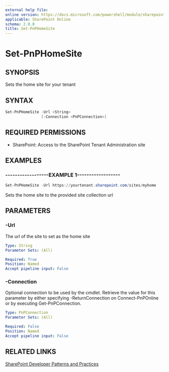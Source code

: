 ```yaml
---
external help file:
online version: https://docs.microsoft.com/powershell/module/sharepoint-pnp/set-pnphomesite
applicable: SharePoint Online
schema: 2.0.0
title: Set-PnPHomeSite
---
```


# Set-PnPHomeSite

## SYNOPSIS
Sets the home site for your tenant

## SYNTAX 

```powershell
Set-PnPHomeSite -Url <String>
                [-Connection <PnPConnection>]
```

## REQUIRED PERMISSIONS

* SharePoint: Access to the SharePoint Tenant Administration site

## EXAMPLES

### ------------------EXAMPLE 1------------------
```powershell
Set-PnPHomeSite -Url https://yourtenant.sharepoint.com/sites/myhome
```

Sets the home site to the provided site collection url

## PARAMETERS

### -Url
The url of the site to set as the home site

```yaml
Type: String
Parameter Sets: (All)

Required: True
Position: Named
Accept pipeline input: False
```

### -Connection
Optional connection to be used by the cmdlet. Retrieve the value for this parameter by either specifying -ReturnConnection on Connect-PnPOnline or by executing Get-PnPConnection.

```yaml
Type: PnPConnection
Parameter Sets: (All)

Required: False
Position: Named
Accept pipeline input: False
```

## RELATED LINKS

[SharePoint Developer Patterns and Practices](https://aka.ms/sppnp)